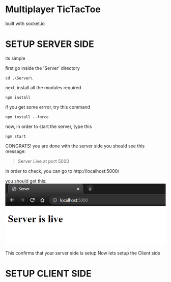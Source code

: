 # Multiplayer TicTacToe

built with socket.io


# SETUP SERVER SIDE

its simple

first go inside the 'Server' directory
```
cd .\Server\
```

next, install all the modules required
```
npm install
```
if you get some errror, try this command
```
npm install --force
```
now, in order to start the server, type this
```
npm start
```

CONGRATS! you are done with the server side
you should see this message:
>Server Live at port 5000

In order to check,
you can go to http://localhost:5000/

you should get this:
![SERVER IS LIVE](image.png)

This confirms that your server side is setup
Now lets setup the Client side

# SETUP CLIENT SIDE
